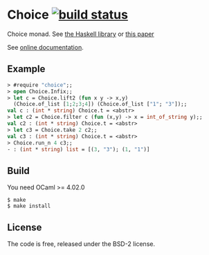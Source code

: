 # Choice [![build status](https://travis-ci.org/c-cube/choice.svg?branch=master)](https://travis-ci.org/c-cube/choice) 

Choice monad. See
[the Haskell library](http://hackage.haskell.org/packages/archive/logict/0.2.3/doc/html/Control-Monad-Logic.html)
or [this paper](http://homes.sice.indiana.edu/ccshan/logicprog/LogicT-icfp2005.pdf)

See [online documentation](https://c-cube.github.io/choice/).

## Example

```ocaml
> #require "choice";;
> open Choice.Infix;;
> let c = Choice.lift2 (fun x y -> x,y)
  (Choice.of_list [1;2;3;4]) (Choice.of_list ["1"; "3"]);;
val c : (int * string) Choice.t = <abstr>
> let c2 = Choice.filter c (fun (x,y) -> x = int_of_string y);;
val c2 : (int * string) Choice.t = <abstr>
> let c3 = Choice.take 2 c2;;
val c3 : (int * string) Choice.t = <abstr>
> Choice.run_n 4 c3;;
- : (int * string) list = [(3, "3"); (1, "1")]
```

## Build

You need OCaml >= 4.02.0

    $ make
    $ make install

## License

The code is free, released under the BSD-2 license.
